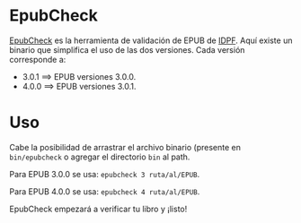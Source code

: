 # EpubCheck

[EpubCheck](https://github.com/IDPF/epubcheck) es la herramienta de 
validación de EPUB de [IDPF](http://idpf.org/). Aquí existe un binario
que simplifica el uso de las dos versiones. Cada versión corresponde a:

* 3.0.1 ==> EPUB versiones 3.0.0.
* 4.0.0 ==> EPUB versiones 3.0.1.

# Uso

Cabe la posibilidad de arrastrar el archivo binario (presente en 
`bin/epubcheck` o agregar el directorio `bin` al path.

Para EPUB 3.0.0 se usa: `epubcheck 3 ruta/al/EPUB`.

Para EPUB 4.0.0 se usa: `epubcheck 4 ruta/al/EPUB`.

EpubCheck empezará a verificar tu libro y ¡listo!

